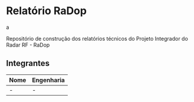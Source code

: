 ﻿# Relatório RaDop
a

Repositório de construção dos relatórios técnicos do Projeto Integrador do Radar RF - RaDop

## Integrantes

|Nome|Engenharia|
|---|---|
|-|-|
